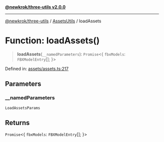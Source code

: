 [**@newkrok/three-utils v2.0.0**](../../../../README.md)

***

[@newkrok/three-utils](../../../../globals.md) / [AssetsUtils](../README.md) / loadAssets

# Function: loadAssets()

> **loadAssets**(`__namedParameters`): `Promise`\<\{ `fbxModels`: `FBXModelEntry`[]; \}\>

Defined in: [assets/assets.ts:217](https://github.com/NewKrok/three-utils/blob/8b62813b0bd4d9cac17cb2423f600f7f4b2f5818/src/assets/assets.ts#L217)

## Parameters

### \_\_namedParameters

`LoadAssetsParams`

## Returns

`Promise`\<\{ `fbxModels`: `FBXModelEntry`[]; \}\>
